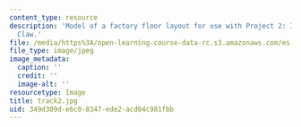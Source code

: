 ```yaml
---
content_type: resource
description: 'Model of a factory floor layout for use with Project 2: Industrial Salvage
  Claw.'
file: /media/https%3A/open-learning-course-data-rc.s3.amazonaws.com/es-293-lego-robotics-spring-2007/349d309de6c08347ede2acd04c981fbb_track2.jpg
file_type: image/jpeg
image_metadata:
  caption: ''
  credit: ''
  image-alt: ''
resourcetype: Image
title: track2.jpg
uid: 349d309d-e6c0-8347-ede2-acd04c981fbb
---
```

